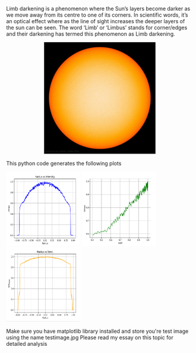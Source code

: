 Limb darkening is a phenomenon where the Sun’s layers become darker as we move away from its centre 
to one of its corners. In scientific words, it’s an optical effect where as the line of sight increases the deeper layers of the sun can be seen. The word ‘Limb’ or ‘Limbus’ stands for corner/edges and their darkening has termed this phenomenon as Limb darkening.

<div align="center">
<img src="/testimage.jpg" alt="Image 1" width="300" height="300"></div>

This python code generates the following plots

<img src="/img/RI.png" alt="Image 1" width="200" height="200">
<img src="/img/IC.png" alt="Image 1" width="200" height="200">
<img src="/img/RT.png" alt="Image 1" width="200" height="200">

Make sure you have matplotlib library installed and store you're test image using the name testimage.jpg
Please read my essay on this topic for detailed analysis
